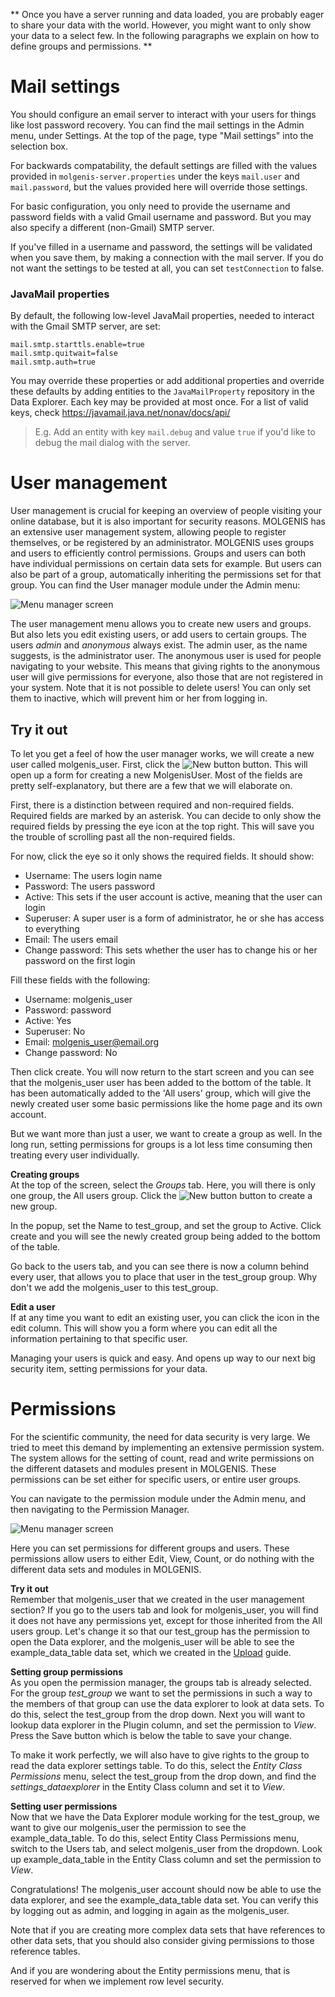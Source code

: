 **
Once you have a server running and data loaded, you are probably eager to share your data with the world. However, you might want to only show your data to a select few. In the following paragraphs we explain on how to define groups and permissions.
**

# Mail settings
You should configure an email server to interact with your users for things like lost password recovery.
You can find the mail settings in the Admin menu, under Settings.
At the top of the page, type "Mail settings" into the selection box.

For backwards compatability, the default settings are filled with the values provided in `molgenis-server.properties` 
under the keys `mail.user` and `mail.password`, but the values provided here will override those settings.

For basic configuration, you only need to provide the username and password fields with a valid Gmail username and password.
But you may also specify a different (non-Gmail) SMTP server.

If you've filled in a username and password, the settings will be validated when you save them, by making a connection
with the mail server. If you do not want the settings to be tested at all, you can set `testConnection` to false.

### JavaMail properties
By default, the following low-level JavaMail properties, needed to interact with the Gmail SMTP server, are set:
```
mail.smtp.starttls.enable=true
mail.smtp.quitwait=false
mail.smtp.auth=true
```
You may override these properties or add additional properties and override these defaults by adding entities to the 
```JavaMailProperty``` repository in the Data Explorer. Each key may be provided at most once.
For a list of valid keys, check https://javamail.java.net/nonav/docs/api/

> E.g. Add an entity with key ```mail.debug``` and value ```true``` if you'd like to debug the mail dialog with the server.

# User management
User management is crucial for keeping an overview of people visiting your online database, but it is also important for security reasons. MOLGENIS has an extensive user management system, allowing people to register themselves, or be registered by an administrator. MOLGENIS uses groups and users to efficiently control permissions. Groups and users can both have individual permissions on certain data sets for example. But users can also be part of a group, automatically inheriting the permissions set for that group. You can find the User manager module under the Admin menu:

![Menu manager screen](../images//user_manager.png?raw=true, "user manager")

The user management menu allows you to create new users and groups. But also lets you edit existing users, or add users to certain groups. The users *admin* and *anonymous* always exist. The admin user, as the name suggests, is the administrator user. The anonymous user is used for people navigating to your website. This means that giving rights to the anonymous user will give permissions for everyone, also those that are not registered in your system. Note that it is not possible to delete users! You can only set them to inactive, which will prevent him or her from logging in.

## Try it out
To let you get a feel of how the user manager works, we will create a new user called molgenis_user. First, click the ![New button](../images/new.png?raw=true, "new button") button. This will open up a form for creating a new MolgenisUser. Most of the fields are pretty self-explanatory, but there are a few that we will elaborate on. 

First, there is a distinction between required and non-required fields. Required fields are marked by an asterisk. You can decide to only show the required fields by pressing the eye icon at the top right. This will save you the trouble of scrolling past all the non-required fields.

For now, click the eye so it only shows the required fields. It should show:

*  Username: The users login name
*  Password: The users password
*  Active: This sets if the user account is active, meaning that the user can login
*  Superuser: A super user is a form of administrator, he or she has access to everything
*  Email: The users email
*  Change password: This sets whether the user has to change his or her password on the first login

Fill these fields with the following:

*  Username: molgenis_user
*  Password: password
*  Active: Yes
*  Superuser: No
*  Email: molgenis_user@email.org
*  Change password: No

Then click create. You will now return to the start screen and you can see that the molgenis_user user has been added to the bottom of the table. It has been automatically added to the 'All users' group, which will give the newly created user some basic permissions like the home page and its own account.

But we want more than just a user, we want to create a group as well. In the long run, setting permissions for groups is a lot less time consuming then treating every user individually. 

**Creating groups**  
At the top of the screen, select the *Groups* tab. Here, you will there is only one group, the All users group. Click the ![New button](../images//new.png?raw=true, "new button") button to create a new group.

In the popup, set the Name to test_group, and set the group to Active. Click create and you will see the newly created group being added to the bottom of the table.

Go back to the users tab, and you can see there is now a column behind every user, that allows you to place that user in the test_group group. Why don't we add the molgenis_user to this test_group.

**Edit a user**  
If at any time you want to edit an existing user, you can click the icon in the edit column. This will show you a form where you can edit all the information pertaining to that specific user.

Managing your users is quick and easy. And opens up way to our next big security item, setting permissions for your data.

# Permissions
For the scientific community, the need for data security is very large. We tried to meet this demand by implementing an extensive permission system. The system allows for the setting of count, read and write permissions on the different datasets 
and modules present in MOLGENIS. These permissions can be set either for specific users, or entire user groups.

You can navigate to the permission module under the Admin menu, and then navigating to the Permission Manager.

![Menu manager screen](../images//permission_manager.png?raw=true, "permission manager")

Here you can set permissions for different groups and users. These permissions allow users to either Edit, View, Count, or do nothing with the different data sets and modules in MOLGENIS.

**Try it out**  
Remember that molgenis_user that we created in the user management section? If you go to the users tab and look for molgenis_user, you will find it does not have any permissions yet, except for those inherited from the All users group. Let's change it so that our test_group has the permission to open the Data explorer, and the molgenis_user will be able to see the example_data_table data set, which we created in the [Upload](guide-upload) guide.

**Setting group permissions**  
As you open the permission manager, the groups tab is already selected. For the group *test_group* we want to set the permissions in such a way to the members of that group can use the data explorer to look at data sets. To do this, select the test_group from the drop down. Next you will want to lookup data explorer in the Plugin column, and set the permission to *View*. Press the Save button which is below the table to save your change. 

To make it work perfectly, we will also have to give rights to the group to read the data explorer settings table. To do this, select the *Entity Class Permissions* menu, select the test_group from the drop down, and find the *settings_dataexplorer* in the Entity Class column and set it to *View*. 

**Setting user permissions**  
Now that we have the Data Explorer module working for the test_group, we want to give our molgenis_user the permission to see the example_data_table. To do this, select Entity Class Permissions menu, switch to the Users tab, and select molgenis_user from the dropdown. Look up example_data_table in the Entity Class column and set the permission to *View*.

Congratulations! The molgenis_user account should now be able to use the data explorer, and see the example_data_table data set. You can verify this by logging out as admin, and logging in again as the molgenis_user.

Note that if you are creating more complex data sets that have references to other data sets, that you should also consider giving permissions to those reference tables.

And if you are wondering about the Entity permissions menu, that is reserved for when we implement row level security.
